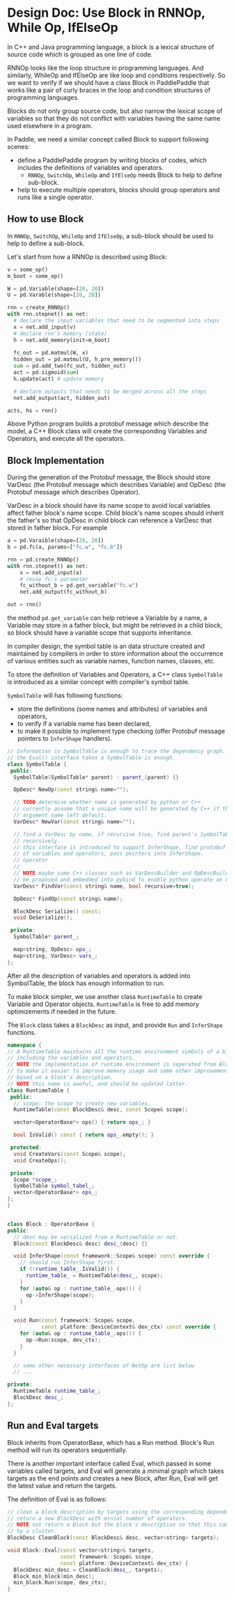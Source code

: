 # Design Doc: Use Block in RNNOp, While Op, IfElseOp

In C++ and Java programming language, a block is a lexical structure of source code which is grouped as one line of code.

RNNOp looks like the loop structure in programming languages.
And similarly, WhileOp and IfElseOp are like loop and conditions respectively.
So we want to verify if we should have a class Block in PaddlePaddle that works like a pair of curly braces in the loop and condition structures of programming languages.

Blocks do not only group source code, but also narrow the lexical scope of variables so that they do not conflict with variables having the same name used elsewhere in a program.

In Paddle, we need a similar concept called Block to support following scenes:

- define a PaddlePaddle program by writing blocks of codes, which includes the definitions of variables and operators.
  - `RNNOp`, `SwitchOp`, `WhileOp` and `IfElseOp` needs Block to help to define sub-block. 
- help to execute multiple operators, blocks should group operators and runs like a single operator.

## How to use Block
In `RNNOp`, `SwitchOp`, `WhileOp` and `IfElseOp`, a sub-block should be used to help to define a sub-block.

Let's start from how a RNNOp is described using Block:

```python
v = some_op()
m_boot = some_op()

W = pd.Variable(shape=[20, 20])
U = pd.Varable(shape=[20, 20])

rnn = create_RNNOp()
with rnn.stepnet() as net:
  # declare the input variables that need to be segmented into steps
  x = net.add_input(v)
  # declare rnn's memory (state)
  h = net.add_memory(init=m_boot)
  
  fc_out = pd.matmul(W, x)
  hidden_out = pd.matmul(U, h.pre_memory())
  sum = pd.add_two(fc_out, hidden_out)
  act = pd.sigmoid(sum)
  h.update(act) # update memory

  # declare outputs that needs to be merged across all the steps
  net.add_output(act, hidden_out)

acts, hs = rnn()
```

Above Python program builds a protobuf message which describe the model, a C++ Block class will create the corresponding Variables and Operators, and execute all the operators.

## Block Implementation

During the generation of the Protobuf message, the Block should store VarDesc (the Protobuf message which describes Variable) and OpDesc (the Protobuf message which describes Operator).

VarDesc in a block should have its name scope to avoid local variables affect father block's name scope. 
Child block's name scopes should inherit the father's so that OpDesc in child block can reference a VarDesc that stored in father block. For example

```python
a = pd.Varaible(shape=[20, 20])
b = pd.fc(a, params=["fc.w", "fc.b"])

rnn = pd.create_RNNOp()
with rnn.stepnet() as net:
    x = net.add_input(a)
    # reuse fc's parameter
    fc_without_b = pd.get_variable("fc.w")
    net.add_output(fc_without_b)

out = rnn()
```
the method `pd.get_variable` can help retrieve a Variable by a name, a Variable may store in a father block, but might be retrieved in a child block, so block should have a variable scope that supports inheritance.

In compiler design, the symbol table is an data structure created and maintained by compilers in order to store information about the occurrence of various entities such as variable names, function names, classes, etc.

To store the definition of Variables and Operators, a C++ class `SymbolTable` is introduced as a similar concept with compiler's symbol table.

`SymbolTable` will has following functions:

- store the definitions (some names and attributes) of variables and operators,
- to verify if a variable name has been declared,
- to make it possible to implement type checking (offer Protobuf message pointers to `InferShape` handlers).


```c++
// Information in SymbolTable is enough to trace the dependency graph. So maybe
// the Eval() interface takes a SymbolTable is enough.
class SymbolTable {
 public:
  SymbolTable(SymbolTable* parent) : parent_(parent) {}

  OpDesc* NewOp(const string& name="");

  // TODO determine whether name is generated by python or C++
  // currently assume that a unique name will be generated by C++ if the
  // argument name left default.
  VarDesc* NewVar(const string& name="");

  // find a VarDesc by name, if recursive true, find parent's SymbolTable
  // recursively.
  // this interface is introduced to support InferShape, find protobuf messages
  // of variables and operators, pass pointers into InferShape.
  // operator
  //
  // NOTE maybe some C++ classes such as VarDescBuilder and OpDescBuilder should
  // be proposed and embedded into pybind to enable python operate on C++ pointers.
  VarDesc* FindVar(const string& name, bool recursive=true);

  OpDesc* FindOp(const string& name);

  BlockDesc Serialize() const;
  void DeSerialize();

 private:
  SymbolTable* parent_;

  map<string, OpDesc> ops_;
  map<string, VarDesc> vars_;
};
```

After all the description of variables and operators is added into SymbolTable,
the block has enough information to run.

To make block simpler, we use another class `RuntimeTable` to create Variable and Operator objects. `RuntimeTable` is free to add memory optimizements if needed in the future.

The `Block` class takes a `BlockDesc` as input, and provide `Run` and `InferShape` functions.


```c++
namespace {
// A RuntimeTable maintains all the runtime environment symbols of a block,
// including the variables and operators.
// NOTE the implementation of runtime environment is seperated from Block
// to make it easier to improve memory usage and some other improvements
// based on a block's description.
// NOTE this name is aweful, and should be updated latter.
class RuntimeTable {
 public:
  // scope: the scope to create new variables.
  RuntimeTable(const BlockDesc& desc, const Scope& scope);

  vector<OperatorBase*> ops() { return ops_; }

  bool IsValid() const { return ops_.empty(); }

 protected:
  void CreateVars(const Scope& scope);
  void CreateOps();

 private:
  Scope *scope_;
  SymbolTable symbol_tabel_;
  vector<OperatorBase*> ops_;
};
}


class Block : OperatorBase {
public:
  // desc may be serialized from a RuntimeTable or not.
  Block(const BlockDesc& desc) desc_(desc) {}

  void InferShape(const framework::Scope& scope) const override {
    // should run InferShape first.
    if (!runtime_table_.IsValid()) {
      runtime_table_ = RuntimeTable(desc_, scope);
    }
    for (auto& op : runtime_table_.ops()) {
      op->InferShape(scope);
    }
  }

  void Run(const framework::Scope& scope,
           const platform::DeviceContext& dev_ctx) const override {
    for (auto& op : runtime_table_.ops()) {
      op->Run(scope, dev_ctx);
    }
  }

  // some other necessary interfaces of NetOp are list below
  // ...

private:
  RuntimeTable runtime_table_;
  BlockDesc desc_;
};
```

## Run and Eval targets
Block inherits from OperatorBase, which has a Run method. 
Block's Run method will run its operators sequentially.

There is another important interface called Eval, which passed in some variables called targets, and Eval will generate a minimal graph which takes targets as the end points and creates a new Block, 
after Run, Eval will get the latest value and return the targets.

The definition of Eval is as follows:


```c++
// clean a block description by targets using the corresponding dependency graph.
// return a new BlockDesc with minial number of operators.
// NOTE not return a Block but the block's description so that this can be distributed
// to a cluster.
BlockDesc CleanBlock(const BlockDesc& desc, vector<string> targets);

void Block::Eval(const vector<string>& targets,
                 const framework::Scope& scope,
                 const platform::DeviceContext& dev_ctx) {
  BlockDesc min_desc = CleanBlock(desc_, targets);
  Block min_block(min_desc);
  min_block.Run(scope, dev_ctx);
}
```

